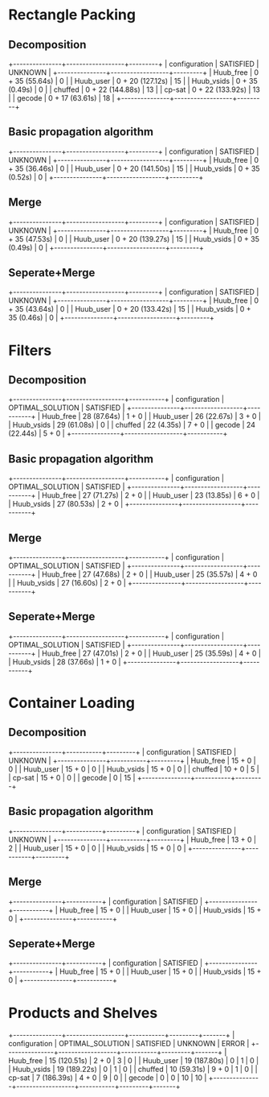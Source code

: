 # Rectangle Packing
## Decomposition
+---------------+------------------+---------+
| configuration |    SATISFIED     | UNKNOWN |
+---------------+------------------+---------+
|   Huub_free   | 0 + 35 (55.64s)  |    0    |
|   Huub_user   | 0 + 20 (127.12s) |   15    |
|  Huub_vsids   |  0 + 35 (0.49s)  |    0    |
|    chuffed    | 0 + 22 (144.88s) |   13    |
|    cp-sat     | 0 + 22 (133.92s) |   13    |
|    gecode     | 0 + 17 (63.61s)  |   18    |
+---------------+------------------+---------+

## Basic propagation algorithm
+---------------+------------------+---------+
| configuration |    SATISFIED     | UNKNOWN |
+---------------+------------------+---------+
|   Huub_free   | 0 + 35 (36.46s)  |    0    |
|   Huub_user   | 0 + 20 (141.50s) |   15    |
|  Huub_vsids   |  0 + 35 (0.52s)  |    0    |
+---------------+------------------+---------+

## Merge
+---------------+------------------+---------+
| configuration |    SATISFIED     | UNKNOWN |
+---------------+------------------+---------+
|   Huub_free   | 0 + 35 (47.53s)  |    0    |
|   Huub_user   | 0 + 20 (139.27s) |   15    |
|  Huub_vsids   |  0 + 35 (0.49s)  |    0    |
+---------------+------------------+---------+

## Seperate+Merge
+---------------+------------------+---------+
| configuration |    SATISFIED     | UNKNOWN |
+---------------+------------------+---------+
|   Huub_free   | 0 + 35 (43.64s)  |    0    |
|   Huub_user   | 0 + 20 (133.42s) |   15    |
|  Huub_vsids   |  0 + 35 (0.46s)  |    0    |
+---------------+------------------+---------+

# Filters
## Decomposition
+---------------+------------------+-----------+
| configuration | OPTIMAL_SOLUTION | SATISFIED |
+---------------+------------------+-----------+
|   Huub_free   |   28 (87.64s)    |   1 + 0   |
|   Huub_user   |   26 (22.67s)    |   3 + 0   |
|  Huub_vsids   |   29 (61.08s)    |     0     |
|    chuffed    |    22 (4.35s)    |   7 + 0   |
|    gecode     |   24 (22.44s)    |   5 + 0   |
+---------------+------------------+-----------+
## Basic propagation algorithm
+---------------+------------------+-----------+
| configuration | OPTIMAL_SOLUTION | SATISFIED |
+---------------+------------------+-----------+
|   Huub_free   |   27 (71.27s)    |   2 + 0   |
|   Huub_user   |   23 (13.85s)    |   6 + 0   |
|  Huub_vsids   |   27 (80.53s)    |   2 + 0   |
+---------------+------------------+-----------+
## Merge
+---------------+------------------+-----------+
| configuration | OPTIMAL_SOLUTION | SATISFIED |
+---------------+------------------+-----------+
|   Huub_free   |   27 (47.68s)    |   2 + 0   |
|   Huub_user   |   25 (35.57s)    |   4 + 0   |
|  Huub_vsids   |   27 (16.60s)    |   2 + 0   |
+---------------+------------------+-----------+
## Seperate+Merge
+---------------+------------------+-----------+
| configuration | OPTIMAL_SOLUTION | SATISFIED |
+---------------+------------------+-----------+
|   Huub_free   |   27 (47.01s)    |   2 + 0   |
|   Huub_user   |   25 (35.59s)    |   4 + 0   |
|  Huub_vsids   |   28 (37.66s)    |   1 + 0   |
+---------------+------------------+-----------+

# Container Loading
## Decomposition
+---------------+-----------+---------+
| configuration | SATISFIED | UNKNOWN |
+---------------+-----------+---------+
|   Huub_free   |  15 + 0   |    0    |
|   Huub_user   |  15 + 0   |    0    |
|  Huub_vsids   |  15 + 0   |    0    |
|    chuffed    |  10 + 0   |    5    |
|    cp-sat     |  15 + 0   |    0    |
|    gecode     |     0     |   15    |
+---------------+-----------+---------+

## Basic propagation algorithm
+---------------+-----------+---------+
| configuration | SATISFIED | UNKNOWN |
+---------------+-----------+---------+
|   Huub_free   |  13 + 0   |    2    |
|   Huub_user   |  15 + 0   |    0    |
|  Huub_vsids   |  15 + 0   |    0    |
+---------------+-----------+---------+

## Merge
+---------------+-----------+
| configuration | SATISFIED |
+---------------+-----------+
|   Huub_free   |  15 + 0   |
|   Huub_user   |  15 + 0   |
|  Huub_vsids   |  15 + 0   |
+---------------+-----------+

## Seperate+Merge
+---------------+-----------+
| configuration | SATISFIED |
+---------------+-----------+
|   Huub_free   |  15 + 0   |
|   Huub_user   |  15 + 0   |
|  Huub_vsids   |  15 + 0   |
+---------------+-----------+
# Products and Shelves
+---------------+------------------+-----------+---------+-------+
| configuration | OPTIMAL_SOLUTION | SATISFIED | UNKNOWN | ERROR |
+---------------+------------------+-----------+---------+-------+
|   Huub_free   |   15 (120.51s)   |   2 + 0   |    3    |   0   |
|   Huub_user   |   19 (187.80s)   |     0     |    1    |   0   |
|  Huub_vsids   |   19 (189.22s)   |     0     |    1    |   0   |
|    chuffed    |   10 (59.31s)    |   9 + 0   |    1    |   0   |
|    cp-sat     |   7 (186.39s)    |   4 + 0   |    9    |   0   |
|    gecode     |        0         |     0     |   10    |  10   |
+---------------+------------------+-----------+---------+-------+
